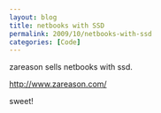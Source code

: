 ```yaml
---
layout: blog
title: netbooks with SSD
permalink: 2009/10/netbooks-with-ssd
categories: [Code]
---
```


<p>zareason sells netbooks with ssd.</p>
<p><a href="http://www.zareason.com/" title="http://www.zareason.com/">http://www.zareason.com/</a></p>
<p>sweet!</p>
